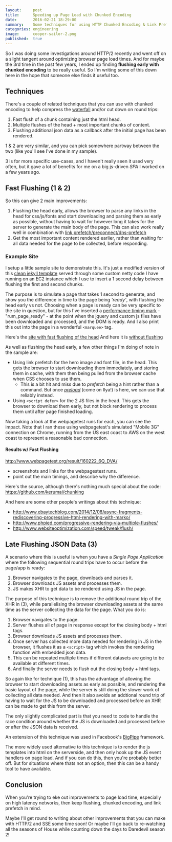 ```yaml
---
layout:     post
title:      Speeding up Page Load with Chunked Encoding
date:       2016-02-21 18:29:00
summary:    Some techniques for using HTTP Chunked Encoding & Link Prefetching to speed up page load times
categories: engineering
image:      cooper-sailor-2.png
published:  true
---
```


So I was doing some investigations around HTTP/2 recently and went off on a slight tangent around optimizing browser page load times. And for maybe the 3rd time in the past few years, I ended up finding __flushing early with chunked encoding__ to be really useful. So I'm writing some of this down here in the hope that someone else finds it useful too.

## Techniques

There's a couple of related techniques that you can use with chunked encoding to help compress the [waterfall](http://www.webperformancetoday.com/2010/07/09/waterfalls-101/) and/or cut down on round trips:

1. Fast flush of a chunk containing just the html head.
2. Multiple flushes of the head + most important chunks of content.
3. Flushing additional json data as a callback after the initial page has been rendered.

1 & 2 are very similar, and you can pick  somewhere partway between the two (like you'll see I've done in my sample).

3 is for more specific use-cases, and I haven't really seen it used very often, but it gave a lot of benefits for me on a big js-driven _SPA_ I worked on a few years ago.


## Fast Flushing (1 & 2)

So this can give 2 main improvements:

1. Flushing the head early, allows the browser to parse any links in the head for css/js/fonts and start downloading and parsing them as early as possible, without having to wait for however long it takes for the server to generate the main body of the page.
This can also work really well in combination with [link prefetch/preconnect/dns-prefetch](https://css-tricks.com/prefetching-preloading-prebrowsing/)
2. Get the most important content rendered earlier, rather than waiting for all data needed for the page to be collected, before responding.

### Example Site

I setup a little sample site to demonstrate this. It's just a modified version of this [clean jekyll template](http://jekyllthemes.org/themes/clean/) served through some custom netty code I have running on an EC2 instance which I use to insert a 1 second delay between flushing the first and second chunks.

The purpose is to simulate a page that takes 1 second to generate, and show you the difference in time to the page being _'ready'_, with flushing the head early vs not. 
Choosing when a page is ready can be very specific to the site in question, but for this I've inserted a [performance timing mark](https://developer.mozilla.org/en-US/docs/Web/API/Performance/mark) - "rum_page_ready" - at the point when the jquery and custom js files have been downloaded and processed, and the DOM is ready. And I also print this out into the page in a wonderful `<marquee>` tag.


Here's the [site with fast flushing of the head](http://ec2-54-213-91-136.us-west-2.compute.amazonaws.com/clean/)
And here it is [without flushing](http://ec2-54-213-91-136.us-west-2.compute.amazonaws.com/clean/?chunked=false)

As well as flushing the head early, a few other things I'm doing of note in the sample are:

- Using link prefetch for the hero image and font file, in the head. This gets the browser to start downloading them immediately, and storing them in cache, with them then being pulled from the browser cache when CSS chooses to use them.
  - This is a bit hit and miss due to _prefetch_ being a hint rather than a command. But once [_preload_](https://www.w3.org/TR/preload/) (come on Ilya!) is here, we can use that reliably instead.
- Using `<script defer>` for the 2 JS files in the head. This gets the browser to download them early, but not block rendering to process them until after page finished loading.

Now taking a look at the webpagetest runs for each, you can see the impact. Note that I ran these using webpagetest's simulated "Mobile 3G" connection on Chrome, running from the US east coast to AWS on the west coast to represent a reasonable bad connection.

#### Results w/ Fast Flushing


<http://www.webpagetest.org/result/160222_6Q_DVA/>


- screenshots and links for the webpagestest runs. 
- point out the main timings, and describe why the difference.






Here's the source, although there's nothing much special about the code: <https://github.com/kerumai/chunking>

And here are some other people's writings about this technique:

- <http://www.ebaytechblog.com/2014/12/08/async-fragments-rediscovering-progressive-html-rendering-with-marko/>
- <http://www.phpied.com/progressive-rendering-via-multiple-flushes/>
- <http://www.websiteoptimization.com/speed/tweak/flush/>


## Late Flushing JSON Data (3)

A scenario where this is useful is when you have a _Single Page Application_ where the following sequential round trips have to occur before the page/app is ready:

1. Browser navigates to the page, downloads and parses it.
2. Browser downloads JS assets and processes them.
3. JS makes XHR to get data to be rendered using JS in the page.

The purpose of this technique is to remove the additional round trip of the XHR in (3), while parallelising the browser downloading assets at the same time as the server collecting the data for the page. 
What you do is:

1. Browser navigates to the page.
  1. Server flushes all of page in response except for the closing body + html tags.
2. Browser downloads JS assets and processes them.
3. Once server has collected more data needed for rendering in JS in the browser, it flushes it as a `<script>` tag which invokes the rendering function with embedded json data.
  1. This can be repeated multiple times if different datasets are going to be available at different times.
  2. And finally the server needs to flush out the closing body + html tags.

So again like for technique (1), this has the advantage of allowing the browser to start downloading assets as early as possible, and rendering the basic layout of the page, while the server is still doing the slower work of collecting all data needed. And then it also avoids an addtional round trip of having to wait for the JS to be downloaded and processed before an XHR can be made to get this from the server.

The only slightly complicated part is that you need to code to handle the race condition around whether the JS is downloaded and processed before or after the JSON data is received.

An extension of this technique was used in Facebook's [BigPipe](https://www.facebook.com/notes/facebook-engineering/bigpipe-pipelining-web-pages-for-high-performance/389414033919/) framework.

The more widely used alternative to this technique is to render the js templates into html on the serverside, and then only hook up the JS event handlers on page load. And if you can do this, then you're probably better off. But for situations where thats not an option, then this can be a handy tool to have available.


## Conclusion

When you're trying to eke out improvements to page load time, especially on high latency networks, then keep flushing, chunked encoding, and link prefetch in mind.

Maybe I'll get round to writing about other improvements that you can make with HTTP/2 and SSE some time soon! Or maybe I'll go back to re-watching all the seasons of House while counting down the days to Daredevil season 2!

